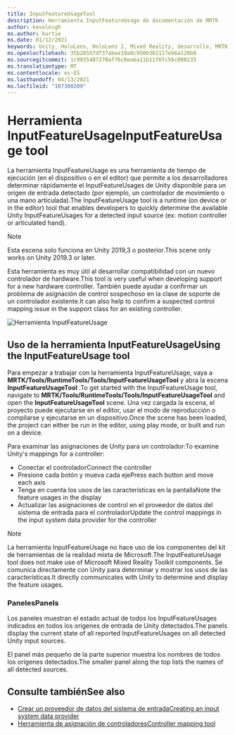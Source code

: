 ```yaml
---
title: InputFeatureUsageTool
description: Herramienta InputFeatureUsage de documentación de MRTK
author: keveleigh
ms.author: kurtie
ms.date: 01/12/2021
keywords: Unity, HoloLens, HoloLens 2, Mixed Reality, desarrollo, MRTK
ms.openlocfilehash: 35b28557df37abee19a0c950b362117eb6a120b0
ms.sourcegitcommit: 1c9035487270af76c6eaba11b11f6fc56c008135
ms.translationtype: MT
ms.contentlocale: es-ES
ms.lasthandoff: 04/13/2021
ms.locfileid: "107300209"
---
```

# <a name="inputfeatureusage-tool"></a><span data-ttu-id="69a6d-104">Herramienta InputFeatureUsage</span><span class="sxs-lookup"><span data-stu-id="69a6d-104">InputFeatureUsage tool</span></span>

<span data-ttu-id="69a6d-105">La herramienta InputFeatureUsage es una herramienta de tiempo de ejecución (en el dispositivo o en el editor) que permite a los desarrolladores determinar rápidamente el InputFeatureUsages de Unity disponible para un origen de entrada detectado (por ejemplo, un controlador de movimiento o una mano articulada).</span><span class="sxs-lookup"><span data-stu-id="69a6d-105">The InputFeatureUsage tool is a runtime (on device or in the editor) tool that enables developers to quickly determine the available Unity InputFeatureUsages for a detected input source (ex: motion controller or articulated hand).</span></span>

> [!NOTE]
> <span data-ttu-id="69a6d-106">Esta escena solo funciona en Unity 2019,3 o posterior.</span><span class="sxs-lookup"><span data-stu-id="69a6d-106">This scene only works on Unity 2019.3 or later.</span></span>

<span data-ttu-id="69a6d-107">Esta herramienta es muy útil al desarrollar compatibilidad con un nuevo controlador de hardware.</span><span class="sxs-lookup"><span data-stu-id="69a6d-107">This tool is very useful when developing support for a new hardware controller.</span></span> <span data-ttu-id="69a6d-108">También puede ayudar a confirmar un problema de asignación de control sospechoso en la clase de soporte de un controlador existente.</span><span class="sxs-lookup"><span data-stu-id="69a6d-108">It can also help to confirm a suspected control mapping issue in the support class for an existing controller.</span></span>

![Herramienta InputFeatureUsage](../images/controller-mapping-tool/InputFeatureUsages.png)

## <a name="using-the-inputfeatureusage-tool"></a><span data-ttu-id="69a6d-110">Uso de la herramienta InputFeatureUsage</span><span class="sxs-lookup"><span data-stu-id="69a6d-110">Using the InputFeatureUsage tool</span></span>

<span data-ttu-id="69a6d-111">Para empezar a trabajar con la herramienta InputFeatureUsage, vaya a **MRTK/Tools/RuntimeTools/Tools/InputFeatureUsageTool** y abra la escena **InputFeatureUsageTool** .</span><span class="sxs-lookup"><span data-stu-id="69a6d-111">To get started with the InputFeatureUsage tool, navigate to **MRTK/Tools/RuntimeTools/Tools/InputFeatureUsageTool** and open the **InputFeatureUsageTool** scene.</span></span> <span data-ttu-id="69a6d-112">Una vez cargada la escena, el proyecto puede ejecutarse en el editor, usar el modo de reproducción o compilarse y ejecutarse en un dispositivo.</span><span class="sxs-lookup"><span data-stu-id="69a6d-112">Once the scene has been loaded, the project can either be run in the editor, using play mode, or built and run on a device.</span></span>

<span data-ttu-id="69a6d-113">Para examinar las asignaciones de Unity para un controlador:</span><span class="sxs-lookup"><span data-stu-id="69a6d-113">To examine Unity's mappings for a controller:</span></span>

- <span data-ttu-id="69a6d-114">Conectar el controlador</span><span class="sxs-lookup"><span data-stu-id="69a6d-114">Connect the controller</span></span>
- <span data-ttu-id="69a6d-115">Presione cada botón y mueva cada eje</span><span class="sxs-lookup"><span data-stu-id="69a6d-115">Press each button and move each axis</span></span>
- <span data-ttu-id="69a6d-116">Tenga en cuenta los usos de las características en la pantalla</span><span class="sxs-lookup"><span data-stu-id="69a6d-116">Note the feature usages in the display</span></span>
- <span data-ttu-id="69a6d-117">Actualizar las asignaciones de control en el proveedor de datos del sistema de entrada para el controlador</span><span class="sxs-lookup"><span data-stu-id="69a6d-117">Update the control mappings in the input system data provider for the controller</span></span>

> [!NOTE]
> <span data-ttu-id="69a6d-118">La herramienta InputFeatureUsage no hace uso de los componentes del kit de herramientas de la realidad mixta de Microsoft.</span><span class="sxs-lookup"><span data-stu-id="69a6d-118">The InputFeatureUsage tool does not make use of Microsoft Mixed Reality Toolkit components.</span></span> <span data-ttu-id="69a6d-119">Se comunica directamente con Unity para determinar y mostrar los usos de las características.</span><span class="sxs-lookup"><span data-stu-id="69a6d-119">It directly communicates with Unity to determine and display the feature usages.</span></span>

### <a name="panels"></a><span data-ttu-id="69a6d-120">Paneles</span><span class="sxs-lookup"><span data-stu-id="69a6d-120">Panels</span></span>

<span data-ttu-id="69a6d-121">Los paneles muestran el estado actual de todos los InputFeatureUsages indicados en todos los orígenes de entrada de Unity detectados.</span><span class="sxs-lookup"><span data-stu-id="69a6d-121">The panels display the current state of all reported InputFeatureUsages on all detected Unity input sources.</span></span>

<span data-ttu-id="69a6d-122">El panel más pequeño de la parte superior muestra los nombres de todos los orígenes detectados.</span><span class="sxs-lookup"><span data-stu-id="69a6d-122">The smaller panel along the top lists the names of all detected sources.</span></span>

## <a name="see-also"></a><span data-ttu-id="69a6d-123">Consulte también</span><span class="sxs-lookup"><span data-stu-id="69a6d-123">See also</span></span>

- [<span data-ttu-id="69a6d-124">Crear un proveedor de datos del sistema de entrada</span><span class="sxs-lookup"><span data-stu-id="69a6d-124">Creating an input system data provider</span></span>](../input/create-data-provider.md)
- [<span data-ttu-id="69a6d-125">Herramienta de asignación de controladores</span><span class="sxs-lookup"><span data-stu-id="69a6d-125">Controller mapping tool</span></span>](controller-mapping-tool.md)
